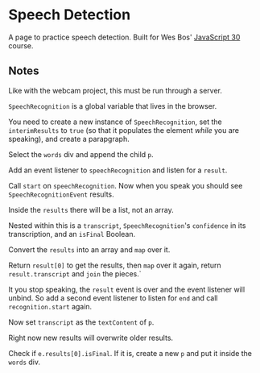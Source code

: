# Speech Detection

A page to practice speech detection. Built for Wes Bos' [JavaScript 30](https://javascript30.com/) course.

## Notes

Like with the webcam project, this must be run through a server.

`SpeechRecognition` is a global variable that lives in the browser.

You need to create a new instance of `SpeechRecognition`, set the `interimResults` to `true` (so that it populates the element _while_ you are speaking), and create a parapgraph.

Select the `words` div and append the child `p`.

Add an event listener to `speechRecognition` and listen for a `result`.

Call `start` on `speechRecognition`. Now when you speak you should see `SpeechRecognitionEvent` results.

Inside the `results` there will be a list, not an array.

Nested within this is a `transcript`, `SpeechRecognition`'s `confidence` in its transcription, and an `isFinal` Boolean.

Convert the `results` into an array and `map` over it.

Return `result[0]` to get the results, then `map` over it again, return `result.transcript` and `join` the pieces.`

It you stop speaking, the `result` event is over and the event listener will unbind. So add a second event listener to listen for `end` and call `recognition.start` again.

Now set `transcript` as the `textContent` of `p`.

Right now new results will overwrite older results.

Check if `e.results[0].isFinal`. If it is, create a new `p` and put it inside the `words` div.
